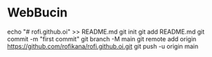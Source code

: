 # WebBucin
 echo "# rofi.github.oi" >> README.md
git init
git add README.md
git commit -m "first commit"
git branch -M main
git remote add origin https://github.com/rofikana/rofi.github.oi.git
git push -u origin main